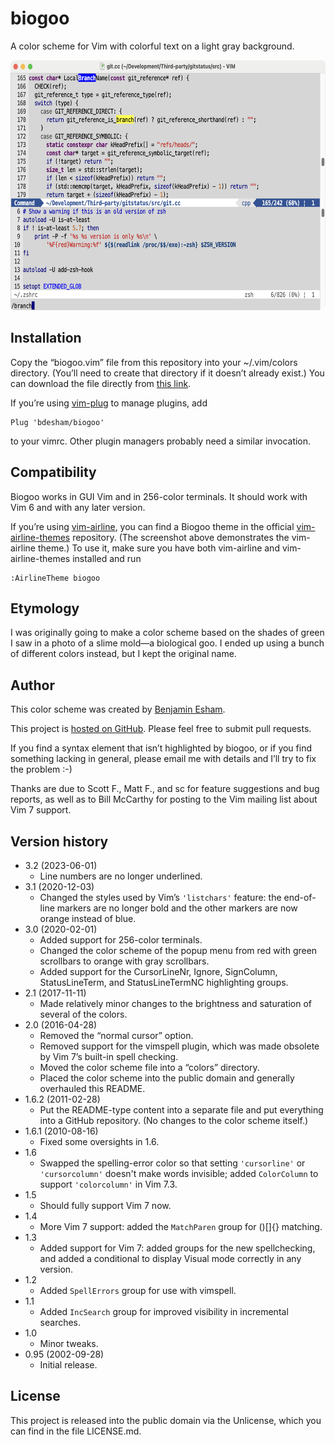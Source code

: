 # biogoo

A color scheme for Vim with colorful text on a light gray background.

<img src="https://github.com/bdesham/biogoo/raw/main/screenshot.png" alt="Screenshot of Vim using the biogoo color scheme" width="640" height="400"/>

## Installation

Copy the “biogoo.vim” file from this repository into your ~/.vim/colors directory. (You’ll need to create that directory if it doesn’t already exist.) You can download the file directly from [this link][file].

[file]: https://github.com/bdesham/biogoo/raw/main/colors/biogoo.vim

If you’re using [vim-plug] to manage plugins, add

    Plug 'bdesham/biogoo'

to your vimrc. Other plugin managers probably need a similar invocation.

[vim-plug]: https://github.com/junegunn/vim-plug

## Compatibility

Biogoo works in GUI Vim and in 256-color terminals. It should work with Vim 6 and with any later version.

If you’re using [vim-airline], you can find a Biogoo theme in the official [vim-airline-themes] repository. (The screenshot above demonstrates the vim-airline theme.) To use it, make sure you have both vim-airline and vim-airline-themes installed and run

    :AirlineTheme biogoo

[vim-airline]: https://github.com/vim-airline/vim-airline
[vim-airline-themes]: https://github.com/vim-airline/vim-airline-themes

## Etymology

I was originally going to make a color scheme based on the shades of green I saw in a photo of a slime mold—a biological goo. I ended up using a bunch of different colors instead, but I kept the original name.

## Author

This color scheme was created by [Benjamin Esham](https://esham.io).

This project is [hosted on GitHub](https://github.com/bdesham/biogoo). Please feel free to submit pull requests.

If you find a syntax element that isn’t highlighted by biogoo, or if you find something lacking in general, please email me with details and I’ll try to fix the problem :-)

Thanks are due to Scott F., Matt F., and sc for feature suggestions and bug reports, as well as to Bill McCarthy for posting to the Vim mailing list about Vim 7 support.

## Version history

* 3.2 (2023-06-01)
    - Line numbers are no longer underlined.
* 3.1 (2020-12-03)
    - Changed the styles used by Vim’s `'listchars'` feature: the end-of-line markers are no longer bold and the other markers are now orange instead of blue.
* 3.0 (2020-02-01)
    - Added support for 256-color terminals.
    - Changed the color scheme of the popup menu from red with green scrollbars to orange with gray scrollbars.
    - Added support for the CursorLineNr, Ignore, SignColumn, StatusLineTerm, and StatusLineTermNC highlighting groups.
* 2.1 (2017-11-11)
    - Made relatively minor changes to the brightness and saturation of several of the colors.
* 2.0 (2016-04-28)
    - Removed the “normal cursor” option.
    - Removed support for the vimspell plugin, which was made obsolete by Vim 7’s built-in spell checking.
    - Moved the color scheme file into a “colors” directory.
    - Placed the color scheme into the public domain and generally overhauled this README.
* 1.6.2 (2011-02-28)
    - Put the README-type content into a separate file and put everything into a GitHub repository.  (No changes to the color scheme itself.)
* 1.6.1 (2010-08-16)
    - Fixed some oversights in 1.6.
* 1.6
    - Swapped the spelling-error color so that setting `'cursorline'` or `'cursorcolumn'` doesn't make words invisible; added `ColorColumn` to support `'colorcolumn'` in Vim 7.3.
* 1.5
    - Should fully support Vim 7 now.
* 1.4
    - More Vim 7 support: added the `MatchParen` group for ()[]{} matching.
* 1.3
    - Added support for Vim 7: added groups for the new spellchecking, and added a conditional to display Visual mode correctly in any version.
* 1.2
    - Added `SpellErrors` group for use with vimspell.
* 1.1
    - Added `IncSearch` group for improved visibility in incremental searches.
* 1.0
    - Minor tweaks.
* 0.95 (2002-09-28)
    - Initial release.

## License

This project is released into the public domain via the Unlicense, which you can find in the file LICENSE.md.
